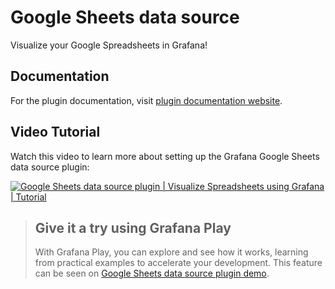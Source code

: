 # Google Sheets data source

Visualize your Google Spreadsheets in Grafana!

## Documentation

For the plugin documentation, visit [plugin documentation website](https://grafana.com/docs/plugins/grafana-googlesheets-datasource/).

## Video Tutorial

Watch this video to learn more about setting up the Grafana Google Sheets data source plugin:

[![Google Sheets data source plugin | Visualize Spreadsheets using Grafana | Tutorial](https://img.youtube.com/vi/hqeqeQFrtSA/hq720.jpg)](https://youtu.be/hqeqeQFrtSA "Grafana Google Sheets data source plugin")

> ## Give it a try using Grafana Play
> 
> With Grafana Play, you can explore and see how it works, learning from practical examples to accelerate your development. This feature can be seen on [Google Sheets data source plugin demo](https://play.grafana.org/d/ddkar8yanj56oa/visualizing-google-sheets-data).
